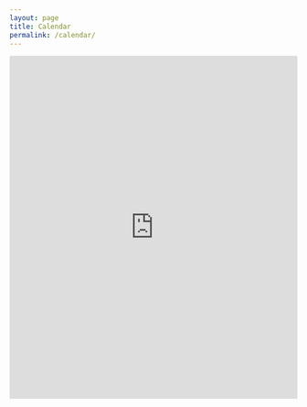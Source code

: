 ```yaml
---
layout: page
title: Calendar
permalink: /calendar/
---
```

<div>
	<iframe src="https://calendar.google.com/calendar/embed?showTitle=0&amp;showPrint=0&amp;showCalendars=0&amp;height=600&amp;wkst=1&amp;bgcolor=%23ffffff&amp;src=cornerfarmchicago%40gmail.com&amp;color=%230D7813&amp;ctz=America%2FChicago" style="border-width:0" width="100%" height="600" frameborder="0" scrolling="no"></iframe>
</div>
